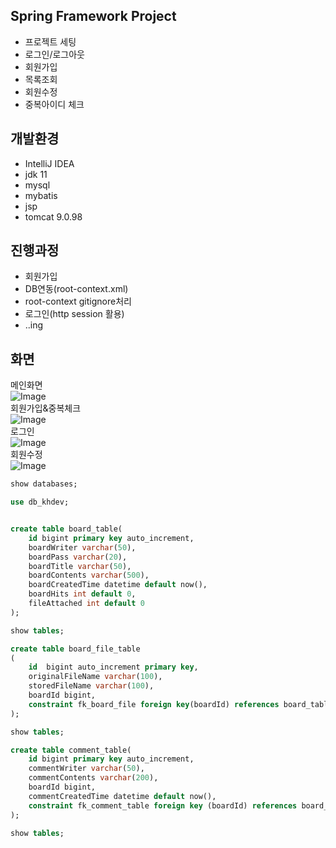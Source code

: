 ## Spring Framework Project
- 프로젝트 세팅
- 로그인/로그아웃
- 회원가입
- 목록조회
- 회원수정
- 중복아이디 체크


## 개발환경
- IntelliJ IDEA
- jdk 11
- mysql
- mybatis
- jsp
- tomcat 9.0.98


## 진행과정
- 회원가입
- DB연동(root-context.xml)
- root-context gitignore처리
- 로그인(http session 활용)
- ..ing

## 화면
메인화면<br>
![Image](https://github.com/user-attachments/assets/66c5c81f-3490-49f5-9292-df577c058695)
<br>
회원가입&중복체크<br>
![Image](https://github.com/user-attachments/assets/c763d315-b365-47fa-89aa-6d2c34448cc7)
<br>
로그인<br>
![Image](https://github.com/user-attachments/assets/d3bd1358-c63d-4a5f-a95e-01bfed16c5aa)
<br>
회원수정<br>
![Image](https://github.com/user-attachments/assets/b4d51ecb-2d30-4b98-ba67-26d2fcce86de)


```sql
show databases;

use db_khdev;


create table board_table(
    id bigint primary key auto_increment,
    boardWriter varchar(50),
    boardPass varchar(20),
    boardTitle varchar(50),
    boardContents varchar(500),
    boardCreatedTime datetime default now(),
    boardHits int default 0,
    fileAttached int default 0
);

show tables;

create table board_file_table
(
    id	bigint auto_increment primary key,
    originalFileName varchar(100),
    storedFileName varchar(100),
    boardId bigint,
    constraint fk_board_file foreign key(boardId) references board_table(id) on delete cascade
);

show tables;

create table comment_table(
    id bigint primary key auto_increment,
    commentWriter varchar(50),
    commentContents varchar(200),
    boardId bigint,
    commentCreatedTime datetime default now(),
    constraint fk_comment_table foreign key (boardId) references board_table(id) on delete cascade
);

show tables;



```